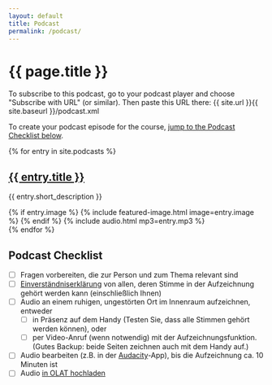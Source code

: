 ```yaml
---
layout: default
title: Podcast
permalink: /podcast/
---
```

<div class="post-content">
<h1>{{ page.title }}</h1>

To subscribe to this podcast, go to your podcast player and choose "Subscribe with URL" (or similar). Then paste this URL there: {{ site.url }}{{ site.baseurl }}/podcast.xml

To create your podcast episode for the course, <a href="#podcast-checklist">jump to the Podcast Checklist below</a>.

{% for entry in site.podcasts %}
  <article>
    <h2><a href="{{ entry.url }}">{{ entry.title }}</a></h2>
    <p>{{ entry.short_description }}</p>
      {% if entry.image %}
        {% include featured-image.html image=entry.image %}
      {% endif %}
      {% include audio.html mp3=entry.mp3 %}
  </article>
{% endfor %}

</div>

## Podcast Checklist

- [ ] Fragen vorbereiten, die zur Person und zum Thema relevant sind
- [ ] [Einverständniserklärung](../assets/pdf/media-release.pdf) von allen, deren Stimme in der Aufzeichnung gehört werden kann (einschließlich Ihnen)
- [ ] Audio an einem ruhigen, ungestörten Ort im Innenraum aufzeichnen, entweder
  - [ ] in Präsenz auf dem Handy (Testen Sie, dass alle Stimmen gehört werden können), oder
  - [ ] per Video-Anruf (wenn notwendig) mit der Aufzeichnungsfunktion. (Gutes Backup: beide Seiten zeichnen auch mit dem Handy auf.)
- [ ] Audio bearbeiten (z.B. in der [Audacity](https://www.audacityteam.org/)-App), bis die Aufzeichnung ca. 10 Minuten ist
- [ ] Audio [in OLAT hochladen](https://olat-ce.server.uni-frankfurt.de/olat/auth/RepositoryEntry/20609269764/CourseNode/1714358581837189007)
